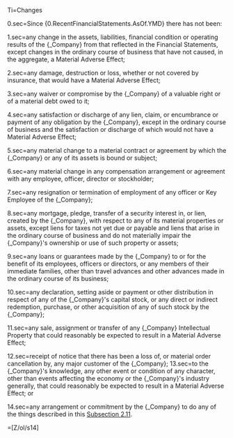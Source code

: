 Ti=Changes

0.sec=Since {0.RecentFinancialStatements.AsOf.YMD} there has not been:

1.sec=any change in the assets, liabilities, financial condition or operating results of the {_Company} from that reflected in the Financial Statements, except changes in the ordinary course of business that have not caused, in the aggregate, a Material Adverse Effect;

2.sec=any damage, destruction or loss, whether or not covered by insurance, that would have a Material Adverse Effect;

3.sec=any waiver or compromise by the {_Company} of a valuable right or of a material debt owed to it;

4.sec=any satisfaction or discharge of any lien, claim, or encumbrance or payment of any obligation by the {_Company}, except in the ordinary course of business and the satisfaction or discharge of which would not have a Material Adverse Effect;

5.sec=any material change to a material contract or agreement by which the {_Company} or any of its assets is bound or subject;

6.sec=any material change in any compensation arrangement or agreement with any employee, officer, director or stockholder;

7.sec=any resignation or termination of employment of any officer or Key Employee of the {_Company};

8.sec=any mortgage, pledge, transfer of a security interest in, or lien, created by the {_Company}, with respect to any of its material properties or assets, except liens for taxes not yet due or payable and liens that arise in the ordinary course of business and do not materially impair the {_Company}'s ownership or use of such property or assets;

9.sec=any loans or guarantees made by the {_Company} to or for the benefit of its employees, officers or directors, or any members of their immediate families, other than travel advances and other advances made in the ordinary course of its business;

10.sec=any declaration, setting aside or payment or other distribution in respect of any of the {_Company}'s capital stock, or any direct or indirect redemption, purchase, or other acquisition of any of such stock by the {_Company};

11.sec=any sale, assignment or transfer of any {_Company} Intellectual Property that could reasonably be expected to result in a Material Adverse Effect;

12.sec=receipt of notice that there has been a loss of, or material order cancellation by, any major customer of the {_Company};
13.sec=to the {_Company}'s knowledge, any other event or condition of any character, other than events affecting the economy or the {_Company}'s industry generally, that could reasonably be expected to result in a Material Adverse Effect; or

14.sec=any arrangement or commitment by the {_Company} to do any of the things described in this <u>Subsection </u><u>2.11</u>.

=[Z/ol/s14]
